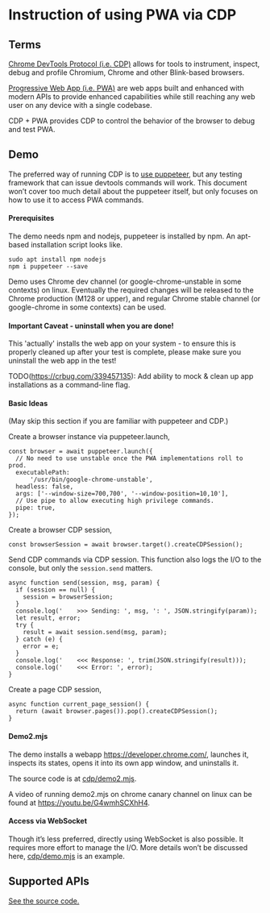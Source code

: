 # Instruction of using PWA via CDP


## Terms

[Chrome DevTools Protocol (i.e. CDP)](https://chromedevtools.github.io/devtools-protocol/) allows for tools to instrument, inspect, debug and profile Chromium, Chrome and other Blink-based browsers.

[Progressive Web App (i.e. PWA)](https://web.dev/explore/progressive-web-apps) are web apps built and enhanced with modern APIs to provide enhanced capabilities while still reaching any web user on any device with a single codebase.

CDP + PWA provides CDP to control the behavior of the browser to debug and test PWA.


## Demo

The preferred way of running CDP is to [use puppeteer](https://developer.chrome.com/docs/puppeteer), but any testing framework that can issue devtools commands will work. This document won’t cover too much detail about the puppeteer itself, but only focuses on how to use it to access PWA commands.


#### Prerequisites

The demo needs npm and nodejs, puppeteer is installed by npm. An apt-based installation script looks like.

```
sudo apt install npm nodejs
npm i puppeteer --save
```

Demo uses Chrome dev channel (or google-chrome-unstable in some contexts) on linux. Eventually the required changes will be released to the Chrome production (M128 or upper), and regular Chrome stable channel (or google-chrome in some contexts) can be used.


#### Important Caveat - uninstall when you are done!

This 'actually' installs the web app on your system - to ensure this is properly cleaned up after your test is complete, please make sure you uninstall the web app in the test!

TODO(https://crbug.com/339457135): Add ability to mock & clean up app installations as a command-line flag.


#### Basic Ideas

(May skip this section if you are familiar with puppeteer and CDP.)

Create a browser instance via puppeteer.launch,


```
const browser = await puppeteer.launch({
  // No need to use unstable once the PWA implementations roll to prod.
  executablePath:
      '/usr/bin/google-chrome-unstable',
  headless: false,
  args: ['--window-size=700,700', '--window-position=10,10'],
  // Use pipe to allow executing high privilege commands.
  pipe: true,
});
```


Create a browser CDP session,


```
const browserSession = await browser.target().createCDPSession();
```


Send CDP commands via CDP session. This function also logs the I/O to the console, but only the `session.send` matters.


```
async function send(session, msg, param) {
  if (session == null) {
    session = browserSession;
  }
  console.log('    >>> Sending: ', msg, ': ', JSON.stringify(param));
  let result, error;
  try {
    result = await session.send(msg, param);
  } catch (e) {
    error = e;
  }
  console.log('    <<< Response: ', trim(JSON.stringify(result)));
  console.log('    <<< Error: ', error);
}
```


Create a page CDP session,


```
async function current_page_session() {
  return (await browser.pages()).pop().createCDPSession();
}
```



#### Demo2.mjs

The demo installs a webapp https://developer.chrome.com/, launches it, inspects its states, opens it into its own app window, and uninstalls it.

The source code is at [cdp/demo2.mjs](cdp/demo2.mjs).

A video of running demo2.mjs on chrome canary channel on linux can be found at https://youtu.be/G4wmhSCXhH4.


#### Access via WebSocket

Though it’s less preferred, directly using WebSocket is also possible. It requires more effort to manage the I/O. More details won’t be discussed here, [cdp/demo.mjs](cdp/demo.mjs) is an example.


## Supported APIs

[See the source code.](https://source.chromium.org/search?q=domain%5CsPWA$%20f:browser_protocol.pdl%20-f:devtools-frontend&ssfr=1)

